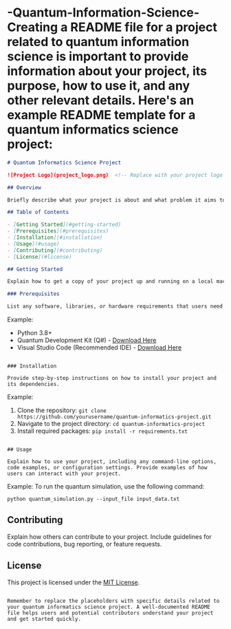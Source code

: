 # -Quantum-Information-Science-Creating a README file for a project related to quantum information science is important to provide information about your project, its purpose, how to use it, and any other relevant details. Here's an example README template for a quantum informatics science project:

```markdown
# Quantum Informatics Science Project

![Project Logo](project_logo.png)  <!-- Replace with your project logo or relevant image -->

## Overview

Briefly describe what your project is about and what problem it aims to solve in the field of quantum informatics science.

## Table of Contents

- [Getting Started](#getting-started)
- [Prerequisites](#prerequisites)
- [Installation](#installation)
- [Usage](#usage)
- [Contributing](#contributing)
- [License](#license)

## Getting Started

Explain how to get a copy of your project up and running on a local machine for development and testing purposes.

### Prerequisites

List any software, libraries, or hardware requirements that users need before they can use your project. Include links or instructions for where to obtain these prerequisites.

```
Example:
- Python 3.8+
- Quantum Development Kit (Q#) - [Download Here](https://learn.microsoft.com/en-us/azure/quantum/quickstarts/)
- Visual Studio Code (Recommended IDE) - [Download Here](https://code.visualstudio.com/)
```

### Installation

Provide step-by-step instructions on how to install your project and its dependencies.

```
Example:
1. Clone the repository: `git clone https://github.com/yourusername/quantum-informatics-project.git`
2. Navigate to the project directory: `cd quantum-informatics-project`
3. Install required packages: `pip install -r requirements.txt`
```

## Usage

Explain how to use your project, including any command-line options, code examples, or configuration settings. Provide examples of how users can interact with your project.

```
Example:
To run the quantum simulation, use the following command:
```shell
python quantum_simulation.py --input_file input_data.txt
```

## Contributing

Explain how others can contribute to your project. Include guidelines for code contributions, bug reporting, or feature requests.

## License

This project is licensed under the [MIT License](LICENSE.md). <!-- Include a link to your project's license file -->
```

Remember to replace the placeholders with specific details related to your quantum informatics science project. A well-documented README file helps users and potential contributors understand your project and get started quickly.
